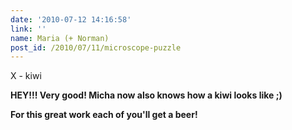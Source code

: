```yaml
---
date: '2010-07-12 14:16:58'
link: ''
name: Maria (+ Norman)
post_id: /2010/07/11/microscope-puzzle
---
```


X - kiwi

<strong>HEY!!! Very good! Micha now also knows how a kiwi looks like ;)</strong>

<strong>For this great work each of you'll get a beer!</strong>